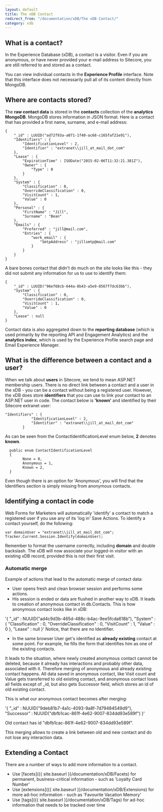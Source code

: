 ```yaml
---
layout: default
title: The xDB Contact
redirect_from: "/documentation/xDB/The xDB Contact/"
category: xdb
---
```


## What is a contact?
In the Experience Database (xDB), a contact is a visitor. Even if you are anonymous, or have never provided your e-mail address to Sitecore, you are still referred to and stored as a contact.

You can view individual contacts in the **Experience Profile** interface. Note that this interface does not necessarily pull all of its content directly from MongoDB.

## Where are contacts stored?
The **raw contact data** is stored in the **contacts** collection of the **analytics MongoDB**. MongoDB stores information in JSON format. Here is a contact that has provided a first name, surname, and e-mail address:

	{
	    "_id" : LUUID("ad72f93a-a071-1f40-ac68-c165faf21e91"),
	    "Identifiers" : {
	        "IdentificationLevel" : 2,
	        "Identifier" : "extranet\\jill_at_mail_dot_com"
	    },
	    "Lease" : {
	        "ExpirationTime" : ISODate("2015-02-06T11:32:21.381Z"),
	        "Owner" : {
	            "Type" : 0
	        }
	    },
	    "System" : {
	        "Classification" : 0,
	        "OverrideClassification" : 0,
	        "VisitCount" : 1,
	        "Value" : 0
	    },
	    "Personal" : {
	        "FirstName" : "Jill",
	        "Surname" : "Bean"
	    },
	    "Emails" : {
	        "Preferred" : "jill@mail.com",
	        "Entries" : {
	            "work_email" : {
	                "SmtpAddress" : "jillsmtp@mail.com"
	            }
	        }
	    }
	}

A bare bones contact that didn't do much on the site looks like this - they did not submit any information for us to use to identify them:

	{
	    "_id" : LUUID("96ef68cb-644a-8b43-a5e9-8567f7dc63bb"),
	    "System" : {
	        "Classification" : 0,
	        "OverrideClassification" : 0,
	        "VisitCount" : 1,
	        "Value" : 0
	    },
	    "Lease" : null
	}

Contact data is also aggregated down to the **reporting database** (which is used primarily by the reporting API and Engagement Analytics) and the **analytics index**, which is used by the Experience Profile search page and Email Experience Manager.

## What is the difference between a contact and a user?

When we talk about **users** in Sitecore, we tend to mean ASP.NET membership users. There is no direct link between a contact and a user in the xDB - you can be a contact without being a registered user. However, the xDB does store **identifiers** that you can use to link your contact to an ASP.NET user in code. The contact below is **'known'** and identified by their Sitecore extranet user:

	"Identifiers" : {
		        "IdentificationLevel" : 2,
		        "Identifier" : "extranet\\jill_at_mail_dot_com"
		    }

As can be seen from the ContactIdentificationLevel enum below, **2** denotes **known**.

	  public enum ContactIdentificationLevel
	  {
		    None = 0,
		    Anonymous = 1,
		    Known = 2,
	  }

Even though there is an option for 'Anonymous', you will find that the Identifiers section is simply missing from anonymous contacts. 

## Identifying a contact in code

Web Forms for Marketers will automatically 'identify' a contact to match a registered user if you use any of its 'log in' Save Actions. To identify a contact yourself, do the following:

	var domainUser = "extranet\\jill_at_mail_dot_com";
	Tracker.Current.Session.Identify(domainUser);

Remember to format the username correctly, including **domain** and double backslash.  The xDB will now associate your logged-in visitor with an existing xDB record, provided this is not their first visit.

### Automatic merge

Example of actions that lead to the automatic merge of contact data:

* User opens fresh and clean browser session and performs some actions.
* His session is ended or data are flushed in another way to xDB. It leads to creation of anonymous contact in db.Contacts.
This is how anonymous contact looks like in xDB:

'{
    "_id" : NUUID("ad4c9d3b-465d-488c-b4ac-9ee5fcda618b"),
    "System" : {
        "Classification" : 0,
        "OverrideClassification" : 0,
        "VisitCount" : 1,
        "Value" : 0
    },
    "Lease" : null
}'
Notice, that there are no Identifier.
* In the same browser User get's identified as **already existing** contact at some point. For example, he fills the form that identifies him as one of the existing contacts.

It leads to the situation, where newly created anonymous contact cannot be deleted, because it already has interactions and probably other data, associated with it. Therefore merging of anonymous and already existing contact happens. All data saved in anonymous contact, like Visit count and Value gets transferred to old existing contact, and anonymous contact loses all fields except of _id, but also gets Successor field, which stores an id of old existing contact.

This is what our anonymous contact becomes after merging:

'{
    "_id" : NUUID("9deb81b7-4a1c-4093-9a8f-7d79484549d9"),
    "Successor" : NUUID("dbfb1cac-861f-4e62-9007-834dd93e589f")
}'

Old contact has id "dbfb1cac-861f-4e62-9007-834dd93e589f".

This merging allows to create a link between old and new contact and do not lose any interaction data.



## Extending a Contact

There are a number of ways to add more information to a contact.

* Use [facets]({{ site.baseurl }}/documentation/xDB/Facets) for permanent, business-critical information - such as 'Loyalty Card Number'
* Use [extensions]({{ site.baseurl }}/documentation/xDB/Extensions) for more ad-hoc information - such as 'Favourite Vacation Memory'
* Use [tags]({{ site.baseurl }}/documentation/xDB/Tags) for ad-hoc information that needs to be tracked over time




